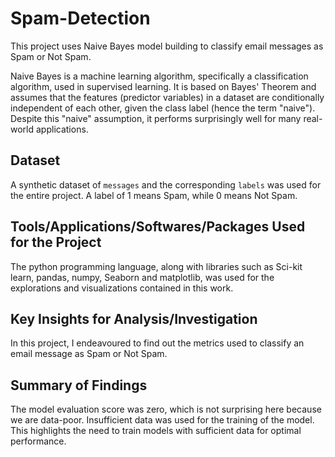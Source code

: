 # Spam-Detection

This project uses Naive Bayes model building to classify email messages as Spam or Not Spam.

Naive Bayes is a machine learning algorithm, specifically a classification algorithm, used in supervised learning. It is based on Bayes' Theorem and assumes that the features (predictor variables) in a dataset are conditionally independent of each other, given the class label (hence the term "naive"). Despite this "naive" assumption, it performs surprisingly well for many real-world applications.

## Dataset
A synthetic dataset of `messages` and the corresponding `labels` was used for the entire project.
A label of 1 means Spam, while 0 means Not Spam.

## Tools/Applications/Softwares/Packages Used for the Project
The python programming language, along with libraries such as Sci-kit learn, pandas, numpy, Seaborn and matplotlib, was used for the explorations and visualizations contained in this work.

## Key Insights for Analysis/Investigation
In this project, I endeavoured to find out the metrics used to classify an email message as Spam or Not Spam.

## Summary of Findings
The model evaluation score was zero, which is not surprising here because we are data-poor. Insufficient data was used for the training of the model. This highlights the need to train models with sufficient data for optimal performance.
